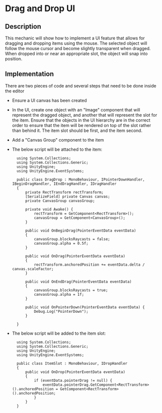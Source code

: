 # Drag and Drop UI

## Description
This mechanic will show how to implement a UI feature that allows for dragging and dropping items using the mouse. The selected object will follow the mouse cursor and become slightly transparent when dragged. When dropped into or near an appropriate slot, the object will snap into position.

## Implementation
There are two pieces of code and several steps that need to be done inside the editor
- Ensure a UI canvas has been created
- In the UI, create one object with an "Image" component that will represent the dragged object, and another that will represent the slot for the item. Ensure that the objects in the UI hierarchy are in the correct order to ensure that the item will be rendered on top of the slot rather than behind it. The item slot should be first, and the item second.
- Add a "Canvas Group" component to the item
- The below script will be attached to the item:

        using System.Collections;
        using System.Collections.Generic;
        using UnityEngine;
        using UnityEngine.EventSystems;

        public class DragDrop : MonoBehaviour, IPointerDownHandler, IBeginDragHandler, IEndDragHandler, IDragHandler
        {
            private RectTransform rectTransform;
            [SerializeField] private Canvas canvas;
            private CanvasGroup canvasGroup;

            private void Awake() {
                rectTransform = GetComponent<RectTransform>();    
                canvasGroup = GetComponent<CanvasGroup>();
            }

            public void OnBeginDrag(PointerEventData eventData)
            {
                canvasGroup.blocksRaycasts = false;
                canvasGroup.alpha = 0.5f;
            }

            public void OnDrag(PointerEventData eventData)
            {
                rectTransform.anchoredPosition += eventData.delta / canvas.scaleFactor;
            }

            public void OnEndDrag(PointerEventData eventData)
            {
                canvasGroup.blocksRaycasts = true;
                canvasGroup.alpha = 1f;
            }

            public void OnPointerDown(PointerEventData eventData) {
                Debug.Log("PointerDown");
            }

        }
- The below script will be added to the item slot:

        using System.Collections;
        using System.Collections.Generic;
        using UnityEngine;
        using UnityEngine.EventSystems;

        public class ItemSlot : MonoBehaviour, IDropHandler
        {
            public void OnDrop(PointerEventData eventData)
            {
                if (eventData.pointerDrag != null) {
                    eventData.pointerDrag.GetComponent<RectTransform>().anchoredPosition = GetComponent<RectTransform>().anchoredPosition;
                }
            }
        }


